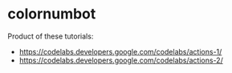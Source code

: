 # colornumbot

Product of these tutorials:

* https://codelabs.developers.google.com/codelabs/actions-1/
* https://codelabs.developers.google.com/codelabs/actions-2/